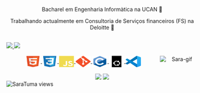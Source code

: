 <p align="center"> Bacharel em Engenharia Informàtica na UCAN 💖 </p>
<p align="center"> Trabalhando actualmente em Consultoria de Serviços financeiros (FS) na Deloitte 💖</p>
  <br>

 <div>
  <a href="https://github.com/SaraTuma">
  <img height="180em" src="https://github-readme-stats.vercel.app/api?username=SaraTuma&show_icons=true&theme=dark&include_all_commits=true&count_private=true"/>
  <img height="180em" src="https://github-readme-stats.vercel.app/api/top-langs/?username=SaraTuma&layout=compact&langs_count=7&theme=dark"/>
</div>
<div align="center" style="display: inline_bloc;"><br>
  <img align="center" alt="Sara-HTML" height="30" width="40" src="https://raw.githubusercontent.com/devicons/devicon/master/icons/html5/html5-original.svg">
  <img align="center" alt="Sara-CSS" height="30" width="40" src="https://raw.githubusercontent.com/devicons/devicon/master/icons/css3/css3-original.svg">
  <img align="center" alt="Sara-Js" height="30" width="40" src="https://raw.githubusercontent.com/devicons/devicon/master/icons/javascript/javascript-plain.svg">
  <img align="center" alt="Creuma-Git" height="30" width="40" src="https://raw.githubusercontent.com/devicons/devicon/master/icons/git/git-original.svg">
  <img align="center" alt="Creuma-C" height="30" width="40" src="https://raw.githubusercontent.com/devicons/devicon/master/icons/c/c-original.svg">
  <img align="center" alt="Creuma-Ubuntu" height="30" width="40" src="https://raw.githubusercontent.com/devicons/devicon/master/icons/ubuntu/ubuntu-plain.svg">
  <img align="center" alt="Creuma-VSCode" height="30" width="40" src="https://raw.githubusercontent.com/devicons/devicon/master/icons/vscode/vscode-original.svg">
  <img align="right" width="100" alt="Sara-gif" src="https://media.giphy.com/media/WUlplcMpOCEmTGBtBW/giphy.gif">
</div>
  
  <br>
 
<div align="center"> 
  <a href = "mailto:saradavidtuma07@gmail.com"><img src="https://img.shields.io/badge/-Gmail-%23333?style=for-the-badge&logo=gmail&logoColor=white" target="_blank"></a>
  <a href="https://www.linkedin.com/in/sara-david-tuma-9186911ba" target="_blank"><img src="https://img.shields.io/badge/-LinkedIn-%230077B5?style=for-the-badge&logo=linkedin&logoColor=white" target="_blank"></a> 

 
</div>
<img src="https://komarev.com/ghpvc/?username=SaraTuma&color=red" alt="SaraTuma views" />
